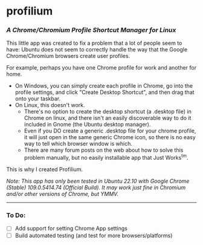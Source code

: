 # profilium
### *A Chrome/Chromium Profile Shortcut Manager for Linux*

This little app was created to fix a problem that a lot of people seem to have: Ubuntu does not seem to correctly handle the way that the Google Chrome/Chromium browsers create user profiles. 

For example, perhaps you have one Chrome profile for work and another for home. 
- On Windows, you can simply create each profile in Chrome, go into the profile settings, and click "Create Desktop Shortcut", and then drag that onto your taskbar.
- On Linux, this doesn't work. 
  - There's no option to create the desktop shortcut (a .desktop file) in Chrome on linux, and there isn't an easily discoverable way to do it included in Gnome (the Ubuntu desktop manager).
  - Even if you DO create a generic .desktop file for your chrome profile, it will just open in the same generic Chrome icon, so there is no easy way to tell which browser window is which.
  - There are many forum posts on the web about how to solve this problem manually, but no easily installable app that Just Works<sup>tm</sup>.
  
This is why I created Profilium.

*Note: This app has only been tested in Ubuntu 22.10 with Google Chrome (Stable) 109.0.5414.74 (Official Build). It may work just fine in Chromium and/or other versions of Chrome, but YMMV.*

---

### To Do:
- [ ] Add support for setting Chrome App settings
- [ ] Build automated testing (and test for more browsers/platforms)
